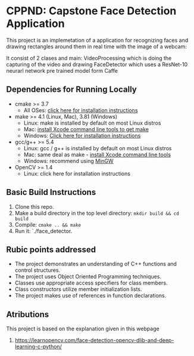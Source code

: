 # CPPND: Capstone Face Detection Application

This project is an implemetation of a application for recognizing faces and drawing rectangles around them in real time with the image of a webcam:

It consist of 2 clases and main:
VideoProcessing which is doing the capturing of the video and drawing 
FaceDetector which uses a ResNet-10 neurarl network pre trained model form Caffe

## Dependencies for Running Locally
* cmake >= 3.7
  * All OSes: [click here for installation instructions](https://cmake.org/install/)
* make >= 4.1 (Linux, Mac), 3.81 (Windows)
  * Linux: make is installed by default on most Linux distros
  * Mac: [install Xcode command line tools to get make](https://developer.apple.com/xcode/features/)
  * Windows: [Click here for installation instructions](http://gnuwin32.sourceforge.net/packages/make.htm)
* gcc/g++ >= 5.4
  * Linux: gcc / g++ is installed by default on most Linux distros
  * Mac: same deal as make - [install Xcode command line tools](https://developer.apple.com/xcode/features/)
  * Windows: recommend using [MinGW](http://www.mingw.org/)
* OpenCV >= 1.4
  * Linux: click here for installation instructions


## Basic Build Instructions

1. Clone this repo.
2. Make a build directory in the top level directory: `mkdir build && cd build`
3. Compile: `cmake .. && make`
4. Run it: `./face_detector.

## Rubic points addressed
* The project demonstrates an understanding of C++ functions and control structures.
* The project uses Object Oriented Programming techniques.
* Classes use appropriate access specifiers for class members.
* Class constructors utilize member initialization lists.
* The project makes use of references in function declarations.


## Atributions
  This project is based on the explanation given in this webpage
1. https://learnopencv.com/face-detection-opencv-dlib-and-deep-learning-c-python/
